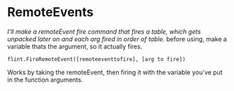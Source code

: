 # RemoteEvents
*I'll make a remoteEvent fire command that fires a table, which gets unpacked later on and each arg fired in order of table.*
before using, make a variable thats the argument, so it actually fires.

`flint.FireRemoteEvent([remoteeventtofire], [arg to fire])`

Works by taking the remoteEvent, then firing it with the variable you've put in the function arguments.
